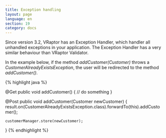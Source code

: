 ```yaml
---
title: Exception handling
layout: page
language: en
section: 19
category: docs
---
```


Since version 3.2, VRaptor has an Exception Handler, which handler all unhandled exceptions in your application. The Exception Handler has a very similar behaviour than VRaptor Validator.

In the example below, if the method _addCustomer(Customer)_ throws a _CustomerAlreadyExistsException_, the user will be redirected to the method _addCustomer()_.

{% highlight java %}

@Get
public void addCustomer() {
    // do something
}

@Post
public void addCustomer(Customer newCustomer) {
    result.on(CustomerAlreadyExistsException.class).forwardTo(this).addCustomer();

    customerManager.store(newCustomer);
}
{% endhighlight %}
